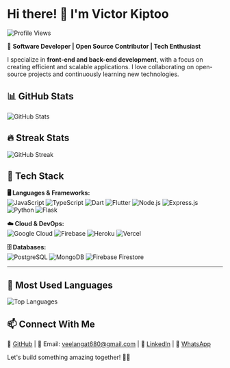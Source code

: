 # Hi there! 👋 I'm Victor Kiptoo  

![Profile Views](https://komarev.com/ghpvc/?username=victor-kiptoo-001&label=Profile%20Views&color=blue&style=flat)  

🚀 **Software Developer | Open Source Contributor | Tech Enthusiast**  

I specialize in **front-end and back-end development**, with a focus on creating efficient and scalable applications. I love collaborating on open-source projects and continuously learning new technologies.  

## 📊 GitHub Stats  
![GitHub Stats](https://github-readme-stats-git-masterrstaa-rickstaa.vercel.app/api?username=victor-kiptoo-001&show_icons=true&theme=dark&hide_rank=true)  

## 🔥 Streak Stats  
![GitHub Streak](https://github-readme-streak-stats.herokuapp.com/?user=victor-kiptoo-001&theme=dark)  

## 🚀 Tech Stack  

**🖥️ Languages & Frameworks:**  
![JavaScript](https://img.shields.io/badge/JavaScript-F7DF1E?style=for-the-badge&logo=javascript&logoColor=black) ![TypeScript](https://img.shields.io/badge/TypeScript-3178C6?style=for-the-badge&logo=typescript&logoColor=white) ![Dart](https://img.shields.io/badge/Dart-0175C2?style=for-the-badge&logo=dart&logoColor=white) ![Flutter](https://img.shields.io/badge/Flutter-02569B?style=for-the-badge&logo=flutter&logoColor=white) ![Node.js](https://img.shields.io/badge/Node.js-43853D?style=for-the-badge&logo=node.js&logoColor=white) ![Express.js](https://img.shields.io/badge/Express.js-000000?style=for-the-badge&logo=express&logoColor=white) ![Python](https://img.shields.io/badge/Python-3776AB?style=for-the-badge&logo=python&logoColor=white) ![Flask](https://img.shields.io/badge/Flask-000000?style=for-the-badge&logo=flask&logoColor=white)  

**☁️ Cloud & DevOps:**  
![Google Cloud](https://img.shields.io/badge/Google%20Cloud-4285F4?style=for-the-badge&logo=google-cloud&logoColor=white) ![Firebase](https://img.shields.io/badge/Firebase-FFCA28?style=for-the-badge&logo=firebase&logoColor=black) ![Heroku](https://img.shields.io/badge/Heroku-430098?style=for-the-badge&logo=heroku&logoColor=white) ![Vercel](https://img.shields.io/badge/Vercel-000000?style=for-the-badge&logo=vercel&logoColor=white)  

**🗄️ Databases:**  
![PostgreSQL](https://img.shields.io/badge/PostgreSQL-336791?style=for-the-badge&logo=postgresql&logoColor=white) ![MongoDB](https://img.shields.io/badge/MongoDB-47A248?style=for-the-badge&logo=mongodb&logoColor=white) ![Firebase Firestore](https://img.shields.io/badge/Firestore-FFCA28?style=for-the-badge&logo=firebase&logoColor=black)  

---

## 🚀 Most Used Languages  
![Top Languages](https://github-readme-stats-git-masterrstaa-rickstaa.vercel.app/api/top-langs/?username=victor-kiptoo-001&layout=compact&theme=dark)  

## 📫 Connect With Me  
🔗 [GitHub](https://github.com/victor-kiptoo-001) | 📧 Email: veelangat680@gmail.com | 💼 [LinkedIn](https://linkedin.com/in/victor-kiptoo) | 📲 [WhatsApp](https://wa.me/254796681150?text=Hello%20Victor,%20I%20found%20you%20on%20GitHub!)  

Let's build something amazing together! 🚀✨  
